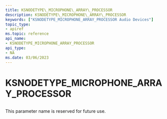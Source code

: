 ```yaml
---
title: KSNODETYPE\_MICROPHONE\_ARRAY\_PROCESSOR
description: KSNODETYPE\_MICROPHONE\_ARRAY\_PROCESSOR
keywords: ["KSNODETYPE_MICROPHONE_ARRAY_PROCESSOR Audio Devices"]
topic_type:
- apiref
ms.topic: reference
api_name:
- KSNODETYPE_MICROPHONE_ARRAY_PROCESSOR
api_type:
- NA
ms.date: 03/06/2023
---
```



# KSNODETYPE\_MICROPHONE\_ARRAY\_PROCESSOR


## <span id="ddk_ksnodetype_microphone_array_processor_ks"></span><span id="DDK_KSNODETYPE_MICROPHONE_ARRAY_PROCESSOR_KS"></span>


This parameter name is reserved for future use.

 

 





